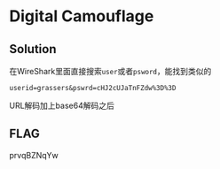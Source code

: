 # Digital Camouflage

## Solution

在WireShark里面直接搜索`user`或者`psword`，能找到类似的

	userid=grassers&pswrd=cHJ2cUJaTnFZdw%3D%3D

URL解码加上base64解码之后

## FLAG

prvqBZNqYw
